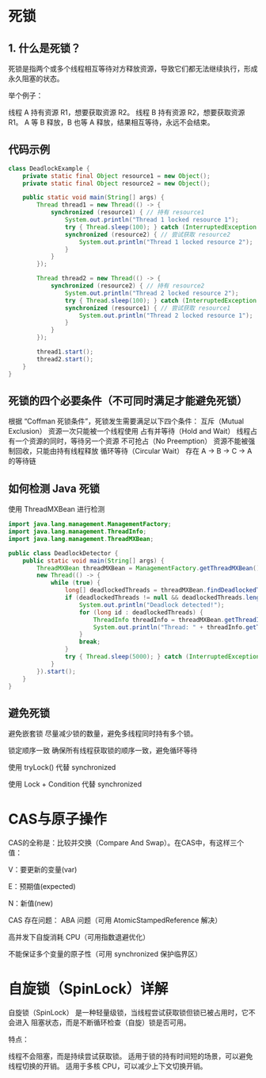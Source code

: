 # 死锁

## 1. 什么是死锁？
死锁是指两个或多个线程相互等待对方释放资源，导致它们都无法继续执行，形成永久阻塞的状态。

举个例子：

线程 A 持有资源 R1，想要获取资源 R2。
线程 B 持有资源 R2，想要获取资源 R1。
A 等 B 释放，B 也等 A 释放，结果相互等待，永远不会结束。

## 代码示例
```java
class DeadlockExample {
    private static final Object resource1 = new Object();
    private static final Object resource2 = new Object();

    public static void main(String[] args) {
        Thread thread1 = new Thread(() -> {
            synchronized (resource1) { // 持有 resource1
                System.out.println("Thread 1 locked resource 1");
                try { Thread.sleep(100); } catch (InterruptedException ignored) {}
                synchronized (resource2) { // 尝试获取 resource2
                    System.out.println("Thread 1 locked resource 2");
                }
            }
        });

        Thread thread2 = new Thread(() -> {
            synchronized (resource2) { // 持有 resource2
                System.out.println("Thread 2 locked resource 2");
                try { Thread.sleep(100); } catch (InterruptedException ignored) {}
                synchronized (resource1) { // 尝试获取 resource1
                    System.out.println("Thread 2 locked resource 1");
                }
            }
        });

        thread1.start();
        thread2.start();
    }
}

```

## 死锁的四个必要条件（不可同时满足才能避免死锁）
根据 “Coffman 死锁条件”，死锁发生需要满足以下四个条件：
互斥（Mutual Exclusion）	资源一次只能被一个线程使用
占有并等待（Hold and Wait）	线程占有一个资源的同时，等待另一个资源
不可抢占（No Preemption）	资源不能被强制回收，只能由持有线程释放
循环等待（Circular Wait）	存在 A → B → C → A 的等待链

## 如何检测 Java 死锁
使用 ThreadMXBean 进行检测
```java
import java.lang.management.ManagementFactory;
import java.lang.management.ThreadInfo;
import java.lang.management.ThreadMXBean;

public class DeadlockDetector {
    public static void main(String[] args) {
        ThreadMXBean threadMXBean = ManagementFactory.getThreadMXBean();
        new Thread(() -> {
            while (true) {
                long[] deadlockedThreads = threadMXBean.findDeadlockedThreads();
                if (deadlockedThreads != null && deadlockedThreads.length > 0) {
                    System.out.println("Deadlock detected!");
                    for (long id : deadlockedThreads) {
                        ThreadInfo threadInfo = threadMXBean.getThreadInfo(id);
                        System.out.println("Thread: " + threadInfo.getThreadName() + " is deadlocked.");
                    }
                    break;
                }
                try { Thread.sleep(5000); } catch (InterruptedException ignored) {}
            }
        }).start();
    }
}

```
## 避免死锁
避免嵌套锁
尽量减少锁的数量，避免多线程同时持有多个锁。


锁定顺序一致
确保所有线程获取锁的顺序一致，避免循环等待

使用 tryLock() 代替 synchronized

使用 Lock + Condition 代替 synchronized

# CAS与原子操作

CAS的全称是：比较并交换（Compare And Swap）。在CAS中，有这样三个值：

V：要更新的变量(var)

E：预期值(expected)

N：新值(new)

CAS 存在问题：
ABA 问题（可用 AtomicStampedReference 解决）

高并发下自旋消耗 CPU（可用指数退避优化）

不能保证多个变量的原子性（可用 synchronized 保护临界区）

# 自旋锁（SpinLock）详解
自旋锁（SpinLock） 是一种轻量级锁，当线程尝试获取锁但锁已被占用时，它不会进入 阻塞状态，而是不断循环检查（自旋）锁是否可用。

特点：

线程不会阻塞，而是持续尝试获取锁。
适用于锁的持有时间短的场景，可以避免线程切换的开销。
适用于多核 CPU，可以减少上下文切换开销。